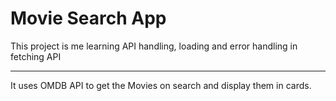 # Movie Search App
This project is me learning API handling, loading and error handling in fetching API<br><hr>
It uses OMDB API to get the Movies on search and display them in cards.